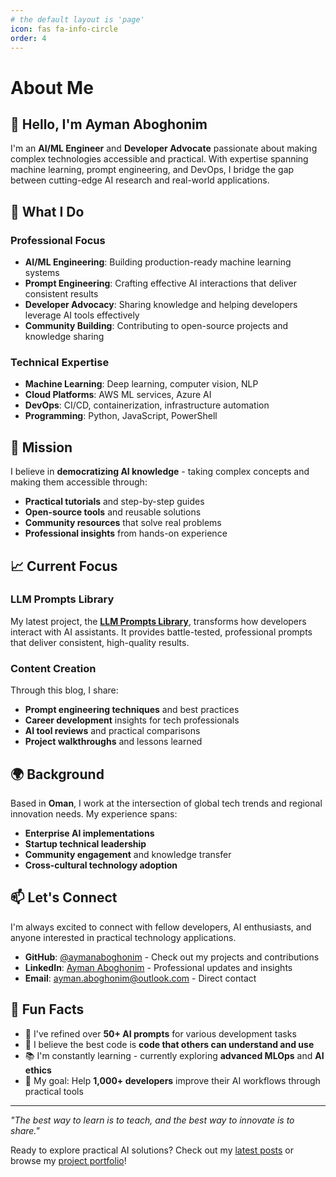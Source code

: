 ```yaml
---
# the default layout is 'page'
icon: fas fa-info-circle
order: 4
---
```


# About Me

## 👋 Hello, I'm Ayman Aboghonim

I'm an **AI/ML Engineer** and **Developer Advocate** passionate about making complex technologies accessible and practical. With expertise spanning machine learning, prompt engineering, and DevOps, I bridge the gap between cutting-edge AI research and real-world applications.

## 🚀 What I Do

### Professional Focus
- **AI/ML Engineering**: Building production-ready machine learning systems
- **Prompt Engineering**: Crafting effective AI interactions that deliver consistent results
- **Developer Advocacy**: Sharing knowledge and helping developers leverage AI tools effectively
- **Community Building**: Contributing to open-source projects and knowledge sharing

### Technical Expertise
- **Machine Learning**: Deep learning, computer vision, NLP
- **Cloud Platforms**: AWS ML services, Azure AI
- **DevOps**: CI/CD, containerization, infrastructure automation
- **Programming**: Python, JavaScript, PowerShell

## 🎯 Mission

I believe in **democratizing AI knowledge** - taking complex concepts and making them accessible through:
- **Practical tutorials** and step-by-step guides
- **Open-source tools** and reusable solutions
- **Community resources** that solve real problems
- **Professional insights** from hands-on experience

## 📈 Current Focus

### LLM Prompts Library
My latest project, the **[LLM Prompts Library](https://github.com/aymanaboghonim/llm-prompts)**, transforms how developers interact with AI assistants. It provides battle-tested, professional prompts that deliver consistent, high-quality results.

### Content Creation
Through this blog, I share:
- **Prompt engineering techniques** and best practices
- **Career development** insights for tech professionals  
- **AI tool reviews** and practical comparisons
- **Project walkthroughs** and lessons learned

## 🌍 Background

Based in **Oman**, I work at the intersection of global tech trends and regional innovation needs. My experience spans:
- **Enterprise AI implementations** 
- **Startup technical leadership**
- **Community engagement** and knowledge transfer
- **Cross-cultural technology adoption**

## 📫 Let's Connect

I'm always excited to connect with fellow developers, AI enthusiasts, and anyone interested in practical technology applications.

- **GitHub**: [@aymanaboghonim](https://github.com/aymanaboghonim) - Check out my projects and contributions
- **LinkedIn**: [Ayman Aboghonim](https://www.linkedin.com/in/ayman-aboghonim) - Professional updates and insights
- **Email**: [ayman.aboghonim@outlook.com](mailto:ayman.aboghonim@outlook.com) - Direct contact

## 🎉 Fun Facts

- 🤖 I've refined over **50+ AI prompts** for various development tasks
- 🌟 I believe the best code is **code that others can understand and use**
- 📚 I'm constantly learning - currently exploring **advanced MLOps** and **AI ethics**
- 🎯 My goal: Help **1,000+ developers** improve their AI workflows through practical tools

---

*"The best way to learn is to teach, and the best way to innovate is to share."*

Ready to explore practical AI solutions? Check out my [latest posts](/posts/) or browse my [project portfolio](/projects/)!
